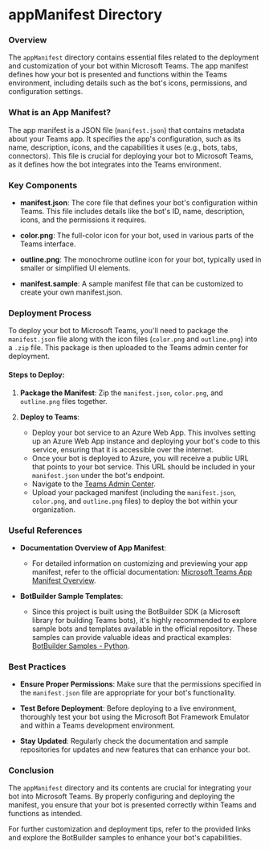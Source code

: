 # appManifest Directory

### Overview

The `appManifest` directory contains essential files related to the deployment and customization of your bot within Microsoft Teams. The app manifest defines how your bot is presented and functions within the Teams environment, including details such as the bot's icons, permissions, and configuration settings.

### What is an App Manifest?

The app manifest is a JSON file (`manifest.json`) that contains metadata about your Teams app. It specifies the app's configuration, such as its name, description, icons, and the capabilities it uses (e.g., bots, tabs, connectors). This file is crucial for deploying your bot to Microsoft Teams, as it defines how the bot integrates into the Teams environment.

### Key Components

- **manifest.json**: The core file that defines your bot's configuration within Teams. This file includes details like the bot's ID, name, description, icons, and the permissions it requires.

- **color.png**: The full-color icon for your bot, used in various parts of the Teams interface.

- **outline.png**: The monochrome outline icon for your bot, typically used in smaller or simplified UI elements.

- **manifest.sample**: A sample manifest file that can be customized to create your own manifest.json.

### Deployment Process

To deploy your bot to Microsoft Teams, you'll need to package the `manifest.json` file along with the icon files (`color.png` and `outline.png`) into a `.zip` file. This package is then uploaded to the Teams admin center for deployment.

#### Steps to Deploy:

1. **Package the Manifest**: Zip the `manifest.json`, `color.png`, and `outline.png` files together.

2. **Deploy to Teams**:
   - Deploy your bot service to an Azure Web App. This involves setting up an Azure Web App instance and deploying your bot's code to this service, ensuring that it is accessible over the internet.
   - Once your bot is deployed to Azure, you will receive a public URL that points to your bot service. This URL should be included in your `manifest.json` under the bot's endpoint.
   - Navigate to the [Teams Admin Center](https://admin.teams.microsoft.com/).
   - Upload your packaged manifest (including the `manifest.json`, `color.png`, and `outline.png` files) to deploy the bot within your organization.


### Useful References

- **Documentation Overview of App Manifest**:
  - For detailed information on customizing and previewing your app manifest, refer to the official documentation: [Microsoft Teams App Manifest Overview](https://learn.microsoft.com/en-us/microsoftteams/platform/toolkit/teamsfx-preview-and-customize-app-manifest).

- **BotBuilder Sample Templates**:
  - Since this project is built using the BotBuilder SDK (a Microsoft library for building Teams bots), it's highly recommended to explore sample bots and templates available in the official repository. These samples can provide valuable ideas and practical examples: [BotBuilder Samples - Python](https://github.com/microsoft/BotBuilder-Samples/tree/main/samples/python/02.echo-bot).

### Best Practices

- **Ensure Proper Permissions**: Make sure that the permissions specified in the `manifest.json` file are appropriate for your bot's functionality.
  
- **Test Before Deployment**: Before deploying to a live environment, thoroughly test your bot using the Microsoft Bot Framework Emulator and within a Teams development environment.

- **Stay Updated**: Regularly check the documentation and sample repositories for updates and new features that can enhance your bot.

### Conclusion

The `appManifest` directory and its contents are crucial for integrating your bot into Microsoft Teams. By properly configuring and deploying the manifest, you ensure that your bot is presented correctly within Teams and functions as intended.

For further customization and deployment tips, refer to the provided links and explore the BotBuilder samples to enhance your bot's capabilities.
